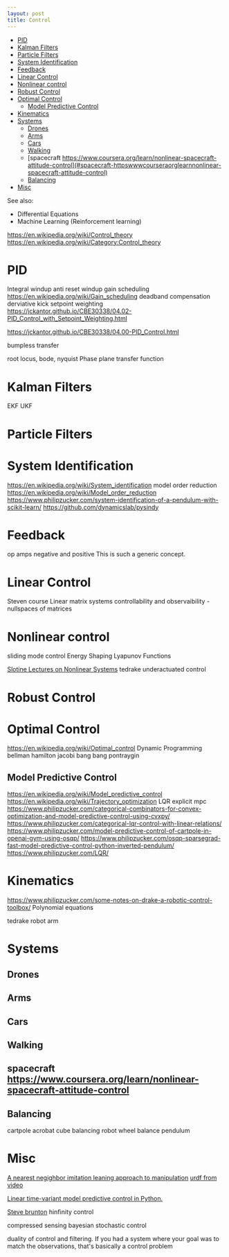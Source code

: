 ```yaml
---
layout: post
title: Control
---
```

- [PID](#pid)
- [Kalman Filters](#kalman-filters)
- [Particle Filters](#particle-filters)
- [System Identification](#system-identification)
- [Feedback](#feedback)
- [Linear Control](#linear-control)
- [Nonlinear control](#nonlinear-control)
- [Robust Control](#robust-control)
- [Optimal Control](#optimal-control)
  - [Model Predictive Control](#model-predictive-control)
- [Kinematics](#kinematics)
- [Systems](#systems)
  - [Drones](#drones)
  - [Arms](#arms)
  - [Cars](#cars)
  - [Walking](#walking)
  - [spacecraft https://www.coursera.org/learn/nonlinear-spacecraft-attitude-control](#spacecraft-httpswwwcourseraorglearnnonlinear-spacecraft-attitude-control)
  - [Balancing](#balancing)
- [Misc](#misc)

See also:

- Differential Equations
- Machine Learning (Reinforcement learning)

<https://en.wikipedia.org/wiki/Control_theory>
<https://en.wikipedia.org/wiki/Category:Control_theory>

# PID

Integral windup
anti reset windup
gain scheduling <https://en.wikipedia.org/wiki/Gain_scheduling>
deadband compensation
derviative kick
setpoint weighting <https://jckantor.github.io/CBE30338/04.02-PID_Control_with_Setpoint_Weighting.html>

<https://jckantor.github.io/CBE30338/04.00-PID_Control.html>

bumpless transfer

root locus, bode, nyquist
Phase plane
transfer function

# Kalman Filters

EKF
UKF

# Particle Filters

# System Identification

<https://en.wikipedia.org/wiki/System_identification>
model order reduction <https://en.wikipedia.org/wiki/Model_order_reduction>
<https://www.philipzucker.com/system-identification-of-a-pendulum-with-scikit-learn/>
<https://github.com/dynamicslab/pysindy>

# Feedback

op amps
negative and positive
This is such a generic concept.

# Linear Control

Steven course
Linear matrix systems
controllability and observaibility - nullspaces of matrices

# Nonlinear control

sliding mode control
Energy Shaping
Lyapunov Functions

[Slotine Lectures on Nonlinear Systems](https://web.mit.edu/nsl/www/videos/lectures.html)
tedrake underactuated control

# Robust Control

# Optimal Control

<https://en.wikipedia.org/wiki/Optimal_control>
 Dynamic Programming
bellman hamilton jacobi
bang bang
pontraygin

## Model Predictive Control

<https://en.wikipedia.org/wiki/Model_predictive_control>
<https://en.wikipedia.org/wiki/Trajectory_optimization>
LQR
explicit mpc
<https://www.philipzucker.com/categorical-combinators-for-convex-optimization-and-model-predictive-control-using-cvxpy/>
<https://www.philipzucker.com/categorical-lqr-control-with-linear-relations/>
<https://www.philipzucker.com/model-predictive-control-of-cartpole-in-openai-gym-using-osqp/>
<https://www.philipzucker.com/osqp-sparsegrad-fast-model-predictive-control-python-inverted-pendulum/>
<https://www.philipzucker.com/LQR/>

# Kinematics

<https://www.philipzucker.com/some-notes-on-drake-a-robotic-control-toolbox/>
Polynomial equations

tedrake robot arm

# Systems

## Drones

## Arms

## Cars

## Walking

## spacecraft <https://www.coursera.org/learn/nonlinear-spacecraft-attitude-control>

## Balancing

cartpole
acrobat
cube balancing
robot wheel balance
pendulum

# Misc

[A nearest negighbor imitation leaning approach to manipulation](https://twitter.com/LerrelPinto/status/1507342646427144199?s=20&t=y2AWW1GNA8vyxsWqTXmKPQ)
[urdf from video](https://twitter.com/erwincoumans/status/1506758358971260931?s=20&t=y2AWW1GNA8vyxsWqTXmKPQ)

[Linear time-variant model predictive control in Python.](https://github.com/tasts-robots/ltv-mpc)

[Steve brunton](https://www.youtube.com/@Eigensteve)
hinfinity control

compressed sensing
bayesian
stochastic control

duality of control and filtering. If you had a system where your goal was to match the observations, that's basically a control problem
